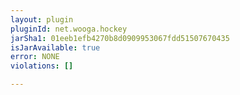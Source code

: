 ```yaml
---
layout: plugin
pluginId: net.wooga.hockey
jarSha1: 01eeb1efb4270b8d0909953067fdd51507670435
isJarAvailable: true
error: NONE
violations: []

---
```

